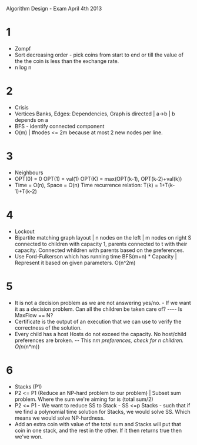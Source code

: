Algorithm Design - Exam April 4th 2013 
# 1
- Zompf
- Sort decreasing order - pick coins from start to end or till the value of the the coin is less than the exchange rate.
- n log n

# 2
- Crisis
- Vertices Banks, Edges: Dependencies, Graph is directed | a-\>b | b depends on a
- BFS - identify connected component
- O(m) | #nodes <= 2m because at most 2 new nodes per line.

# 3
- Neighbours
-   OPT(0) = 0
    OPT(1) = val(1)
    OPT(K) = max(OPT(k-1), OPT(k-2)+val(k))
-   Time = O(n), Space = O(n)
    Time recurrence relation: T(k) = 1+T(k-1)+T(k-2)

# 4
- Lockout 
-   Bipartite matching graph layout | n nodes on the left | m nodes on right
    S connected to children with capacity 1, parents connected to t with their capacity.
    Connected whildren with parents based on the preferences.
-   Use Ford-Fulkerson which has running time BFS(m+n) * Capacity | Represent it based on given parameters.
    O(n^2m)

# 5
- It is not a decision problem as we are not answering yes/no. - If we want it as a decision problem.
    Can all the children be taken care of? ---- Is MaxFlow == N?
- Certificate is the output of an execution that we can use to verify the correctness of the solution.
-   Every child has a host
    Hosts do not exceed the capacity.
    No host/child preferences are broken.
    -- This n*m preferences, check for n children. O(n*(n*m))

# 6
- Stacks (P1)
- P2 <= P1 (Reduce an NP-hard problem to our problem) | Subset sum problem. Where the sum we're aiming for is (total sum/2)
- P2 <= P1 - We want to reduce SS to Stack - SS <=p Stacks - such that if we find a polynomial time solution for Stacks, we would solve SS.
    Which means we would solve NP-hardness.
-   Add an extra coin with value of the total sum and Stacks will put that coin in one stack, and the rest in the other.
    If it then returns true then we've won.
